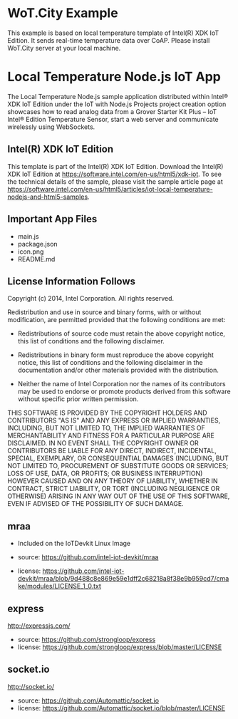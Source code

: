 WoT.City Example
================
This example is based on local temperature template of Intel(R) XDK IoT Edition. It sends real-time temperature data over CoAP. Please install WoT.City server at your local machine.

Local Temperature Node.js IoT App
============================
The Local Temperature Node.js sample application distributed within Intel® XDK IoT Edition under the IoT with Node.js Projects project creation option showcases how to read analog data from a Grover Starter Kit Plus – IoT Intel® Edition Temperature Sensor, start a web server and communicate wirelessly using WebSockets.

Intel(R) XDK IoT Edition
-------------------------------------------
This template is part of the Intel(R) XDK IoT Edition. 
Download the Intel(R) XDK IoT Edition at https://software.intel.com/en-us/html5/xdk-iot. To see the technical details of the sample, 
please visit the sample article page at https://software.intel.com/en-us/html5/articles/iot-local-temperature-nodejs-and-html5-samples.


Important App Files
---------------------------
* main.js
* package.json
* icon.png
* README.md

License Information Follows
---------------------------
Copyright (c) 2014, Intel Corporation. All rights reserved.

Redistribution and use in source and binary forms, with or without modification, 
are permitted provided that the following conditions are met:

- Redistributions of source code must retain the above copyright notice, 
  this list of conditions and the following disclaimer.

- Redistributions in binary form must reproduce the above copyright notice, 
  this list of conditions and the following disclaimer in the documentation 
  and/or other materials provided with the distribution.

- Neither the name of Intel Corporation nor the names of its contributors 
  may be used to endorse or promote products derived from this software 
  without specific prior written permission.

THIS SOFTWARE IS PROVIDED BY THE COPYRIGHT HOLDERS AND CONTRIBUTORS "AS IS" 
AND ANY EXPRESS OR IMPLIED WARRANTIES, INCLUDING, BUT NOT LIMITED TO, 
THE IMPLIED WARRANTIES OF MERCHANTABILITY AND FITNESS FOR A PARTICULAR PURPOSE 
ARE DISCLAIMED. IN NO EVENT SHALL THE COPYRIGHT OWNER OR CONTRIBUTORS BE 
LIABLE FOR ANY DIRECT, INDIRECT, INCIDENTAL, SPECIAL, EXEMPLARY, OR 
CONSEQUENTIAL DAMAGES (INCLUDING, BUT NOT LIMITED TO, PROCUREMENT OF SUBSTITUTE 
GOODS OR SERVICES; LOSS OF USE, DATA, OR PROFITS; OR BUSINESS INTERRUPTION) 
HOWEVER CAUSED AND ON ANY THEORY OF LIABILITY, WHETHER IN CONTRACT, STRICT 
LIABILITY, OR TORT (INCLUDING NEGLIGENCE OR OTHERWISE) ARISING IN ANY WAY OUT 
OF THE USE OF THIS SOFTWARE, EVEN IF ADVISED OF THE POSSIBILITY OF SUCH DAMAGE.

mraa
--------------------------------------------
* Included on the IoTDevkit Linux Image 

* source:  https://github.com/intel-iot-devkit/mraa
* license:  https://github.com/intel-iot-devkit/mraa/blob/9d488c8e869e59e1dff2c68218a8f38e9b959cd7/cmake/modules/LICENSE_1_0.txt

express
--------------------------------------------
http://expressjs.com/

* source: https://github.com/strongloop/express
* license: https://github.com/strongloop/express/blob/master/LICENSE

socket.io
--------------------------------------------
http://socket.io/

* source: https://github.com/Automattic/socket.io
* license: https://github.com/Automattic/socket.io/blob/master/LICENSE
